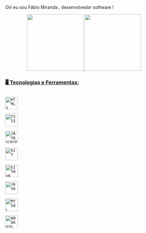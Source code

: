 <!--
**Fabio-Oliveira-Miranda/Fabio-Oliveira-MIranda** is a ✨ _special_ ✨ repository because its `README.md` (this file) appears on your GitHub profile.

Here are some ideas to get you started:

- 🔭 I’m currently working on ...
- 🌱 I’m currently learning ...
- 👯 I’m looking to collaborate on ...
- 🤔 I’m looking for help with ...
- 💬 Ask me about ...
- 📫 How to reach me: ...
- 😄 Pronouns: ...
- ⚡ Fun fact: ...
-->
   Oiii eu sou Fábio Miranda , desenvolvedor software !
   
<div align = "center">
  <a href="https://github.com/Fabio-Oliveira-MIranda">
  <img height = "180em" src = "https://github-readme-stats.vercel.app/api?username=Fabio-Oliveira-MIranda&show_icons=true&theme=dark&include_all_commits=true&count_private=true" />
  <img height = "180em" src = "https://github-readme-stats.vercel.app/api/top-langs/?username=Fabio-Oliveira-MIranda&layout=compact&langs_count=7&theme=Blue" />
</div>
 
   ###  🖥️ Tecnologias e Ferramentas:

<code> <img width = "40px" src = "https://cdn.jsdelivr.net/gh/devicons/devicon/icons/html5/html5-original-wordmark.svg" title = "HTML5" /> </code>
<code> <img width = "40px" src = "https://cdn.jsdelivr.net/gh/devicons/devicon/icons/css3/css3-original-wordmark.svg" title = "CSS3" /> </code>
<code> <img width = "40px" src = "https://cdn.jsdelivr.net/gh/devicons/devicon/icons/javascript/javascript-original.svg" title = "JAVASCRIPT" /> </code>
<code> <img width = "40px" src = "https://cdn.jsdelivr.net/gh/devicons/devicon/icons/git/git-original.svg" title = "GIT" /> </code>
<code> <img width = "40px" src = "https://cdn.jsdelivr.net/gh/devicons/devicon/icons/github/github-original.svg" title = "GITHUB" /> </code>
<code> <img width = "40px" src = "https://cdn.jsdelivr.net/gh/devicons/devicon/icons/java/java-original.svg" title = "JAVA" /> </code>
<code> <img width = "40px" src = "https://cdn.jsdelivr.net/gh/devicons/devicon/icons/mysql/mysql-original.svg" title = "MYSQL" /> </code>
<code> <img width = "40px" src = "https://cdn.jsdelivr.net/gh/devicons/devicon/icons/android/android-original.svg" title = "ANDROID" /> </code>
   


  

